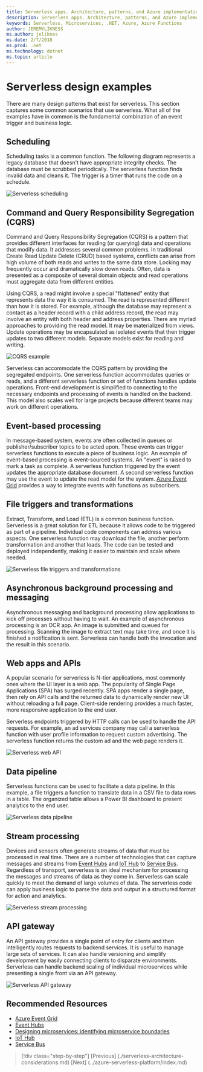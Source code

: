 ```yaml
---
title: Serverless apps. Architecture, patterns, and Azure implementation.
description: Serverless apps. Architecture, patterns, and Azure implementation. | Serverless design examples
keywords: Serverless, Microservices, .NET, Azure, Azure Functions
author: JEREMYLIKNESS
ms.author: jeliknes
ms.date: 2/7/2018
ms.prod: .net
ms.technology: dotnet
ms.topic: article
---
```

# Serverless design examples

There are many design patterns that exist for serverless. This section captures some common scenarios that use serverless. What all of the examples have in common is the fundamental combination of an event trigger and business logic.

## Scheduling

Scheduling tasks is a common function. The following diagram represents a legacy database that doesn't have appropriate integrity checks. The database must be scrubbed periodically. The serverless function finds invalid data and cleans it. The trigger is a timer that runs the code on a schedule.

![Serverless scheduling](./media/serverless-scheduling.png)

## Command and Query Responsibility Segregation (CQRS)

Command and Query Responsibility Segregation (CQRS) is a pattern that provides different interfaces for reading (or querying) data and operations that modify data. It addresses several common problems. In traditional Create Read Update Delete (CRUD) based systems, conflicts can arise from high volume of both reads and writes to the same data store. Locking may frequently occur and dramatically slow down reads. Often, data is presented as a composite of several domain objects and read operations must aggregate data from different entities.

Using CQRS, a read might involve a special "flattened" entity that represents data the way it is consumed. The read is represented different than how it is stored. For example, although the database may represent a contact as a header record with a child address record, the read may involve an entity with both header and address properties. There are myriad approaches to providing the read model. It may be materialized from views. Update operations may be encapsulated as isolated events that then trigger updates to two different models. Separate models exist for reading and writing.

![CQRS example](./media/cqrs-example.png)

Serverless can accommodate the CQRS pattern by providing the segregated endpoints. One serverless function accommodates queries or reads, and a different serverless function or set of functions handles update operations. Front-end development is simplified to connecting to the necessary endpoints and processing of events is handled on the backend. This model also scales well for large projects because different teams may work on different operations.

## Event-based processing

In message-based system, events are often collected in queues or publisher/subscriber topics to be acted upon. These events can trigger serverless functions to execute a piece of business logic. An example of event-based processing is event-sourced systems. An "event" is raised to mark a task as complete. A serverless function triggered by the event updates the appropriate database document. A second serverless function may use the event to update the read model for the system. [Azure Event Grid](/azure/event-grid/overview) provides a way to integrate events with functions as subscribers.

## File triggers and transformations

Extract, Transform, and Load (ETL) is a common business function. Serverless is a great solution for ETL because it allows code to be triggered as part of a pipeline. Individual code components can address various aspects. One serverless function may download the file, another perform transformation and another that loads. The code can be tested and deployed independently, making it easier to maintain and scale where needed.

![Serverless file triggers and transformations](./media/serverless-file-triggers.png)

## Asynchronous background processing and messaging

Asynchronous messaging and background processing allow applications to kick off processes without having to wait. An example of asynchronous processing is an OCR app. An image is submitted and queued for processing. Scanning the image to extract text may take time, and once it is finished a notification is sent. Serverless can handle both the invocation and the result in this scenario.

## Web apps and APIs

A popular scenario for serverless is N-tier applications, most commonly ones where the UI layer is a web app. The popularity of Single Page Applications (SPA) has surged recently. SPA apps render a single page, then rely on API calls and the returned data to dynamically render new UI without reloading a full page. Client-side rendering provides a much faster, more responsive application to the end user.

Serverless endpoints triggered by HTTP calls can be used to handle the API requests. For example, an ad services company may call a serverless function with user profile information to request custom advertising. The serverless function returns the custom ad and the web page renders it.

![Serverless web API](./media/serverless-web-api.png)

## Data pipeline

Serverless functions can be used to facilitate a data pipeline. In this example, a file triggers a function to translate data in a CSV file to data rows in a table. The organized table allows a Power BI dashboard to present analytics to the end user.

![Serverless data pipeline](./media/serverless-data-pipeline.png)

## Stream processing

Devices and sensors often generate streams of data that must be processed in real time. There are a number of technologies that can capture messages and streams from [Event Hubs](/azure/event-hubs/event-hubs-what-is-event-hubs) and [IoT Hub](/azure/iot-hub) to [Service Bus](/service-bus). Regardless of transport, serverless is an ideal mechanism for processing the messages and streams of data as they come in. Serverless can scale quickly to meet the demand of large volumes of data. The serverless code can apply business logic to parse the data and output in a structured format for action and analytics.

![Serverless stream processing](./media/serverless-stream-processing.png)

## API gateway

An API gateway provides a single point of entry for clients and then intelligently routes requests to backend services. It is useful to manage large sets of services. It can also handle versioning and simplify development by easily connecting clients to disparate environments. Serverless can handle backend scaling of individual microservices while presenting a single front via an API gateway.

![Serverless API gateway](./media/serverless-api-gateway.png)

## Recommended Resources

* [Azure Event Grid](/azure/event-grid/overview)
* [Event Hubs](/azure/event-hubs/event-hubs-what-is-event-hubs)
* [Designing microservices: identifying microservice boundaries](/azure/architecture/microservices/microservice-boundaries)
* [IoT Hub](/azure/iot-hub)
* [Service Bus](/service-bus)

>[!div class="step-by-step"]
[Previous] (./serverless-architecture-considerations.md)
[Next] (../azure-serverless-platform/index.md)